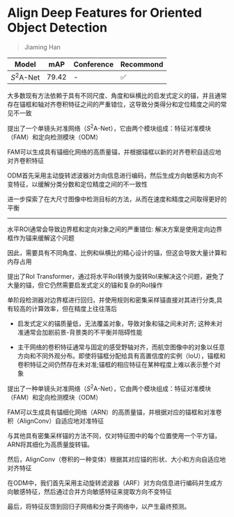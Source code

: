 # Align Deep Features for Oriented Object Detection

> Jiaming Han

|Model|mAP|Conference|Recommond|
|--|--|--|--|
|$S^2$A-Net|79.42|-|:white_check_mark:|

大多数现有方法依赖于具有不同尺度、角度和纵横比的启发式定义的锚，并且通常存在锚框和轴对齐卷积特征之间的严重错位，这导致分类得分和定位精度之间的常见不一致

提出了一个单镜头对准网络（$S^2$A-Net），它由两个模块组成：特征对准模块（FAM）和定向检测模块（ODM）

FAM可以生成具有锚细化网络的高质量锚，并根据锚框以新的对齐卷积自适应地对齐卷积特征

ODM首先采用主动旋转滤波器对方向信息进行编码，然后生成方向敏感和方向不变特征，以缓解分类分数和定位精度之间的不一致性

进一步探索了在大尺寸图像中检测目标的方法，从而在速度和精度之间取得更好的平衡

---

水平ROI通常会导致边界框和定向对象之间的严重错位: 解决方案是使用定向边界框作为锚来缓解这个问题

因此，需要具有不同角度、比例和纵横比的精心设计的锚，但这会导致大量计算和内存占用

提出了RoI Transformer，通过将水平RoI转换为旋转RoI来解决这个问题，避免了大量的锚，但它仍然需要启发式定义的锚和复杂的RoI操作

单阶段检测器对边界框进行回归，并使用规则和密集采样锚直接对其进行分类,具有较高的计算效率，但在精度上往往落后

- 启发式定义的锚质量低，无法覆盖对象，导致对象和锚之间未对齐; 这种未对准通常会加剧前景-背景类的不平衡并阻碍性能

- 主干网络的卷积特征通常与固定的感受野轴对齐，而航空图像中的对象以任意方向和不同外观分布。即使将锚框分配给具有高置信度的实例（IoU），锚框和卷积特征之间仍然存在未对准;锚框的相应特征在某种程度上难以表示整个对象

提出了一种单镜头对准网络（$S^2$A-Net），它由两个模块组成：特征对准模块（FAM）和定向检测模块（ODM）

FAM可以生成具有锚细化网络（ARN）的高质量锚，并根据对应的锚框和对准卷积（AlignConv）自适应地对准特征

与其他具有密集采样锚的方法不同，仅对特征图中的每个位置使用一个平方锚，ARN将其细化为高质量旋转锚。

然后，AlignConv（卷积的一种变体）根据其对应锚的形状、大小和方向自适应地对齐特征

在ODM中，我们首先采用主动旋转滤波器（ARF）对方向信息进行编码并生成方向敏感特征，然后通过合并方向敏感特征来提取方向不变特征

最后，将特征反馈到回归子网络和分类子网络中，以产生最终预测。

